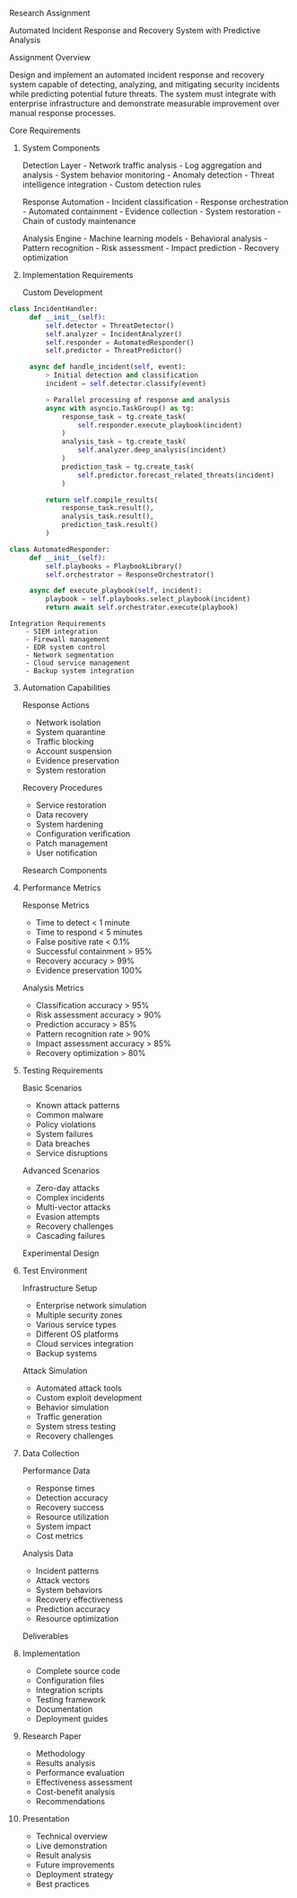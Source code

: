 Research Assignment

Automated Incident Response and Recovery System with Predictive Analysis

Assignment Overview

Design and implement an automated incident response and recovery system
capable of detecting, analyzing, and mitigating security incidents while
predicting potential future threats. The system must integrate with
enterprise infrastructure and demonstrate measurable improvement over
manual response processes.

Core Requirements

1. System Components

    Detection Layer
        - Network traffic analysis
        - Log aggregation and analysis
        - System behavior monitoring
        - Anomaly detection
        - Threat intelligence integration
        - Custom detection rules

    Response Automation
        - Incident classification
        - Response orchestration
        - Automated containment
        - Evidence collection
        - System restoration
        - Chain of custody maintenance

    Analysis Engine
        - Machine learning models
        - Behavioral analysis
        - Pattern recognition
        - Risk assessment
        - Impact prediction
        - Recovery optimization

2. Implementation Requirements

    Custom Development

```python
class IncidentHandler:
     def __init__(self):
         self.detector = ThreatDetector()
         self.analyzer = IncidentAnalyzer()
         self.responder = AutomatedResponder()
         self.predictor = ThreatPredictor()

     async def handle_incident(self, event):
         > Initial detection and classification
         incident = self.detector.classify(event)

         > Parallel processing of response and analysis
         async with asyncio.TaskGroup() as tg:
             response_task = tg.create_task(
                 self.responder.execute_playbook(incident)
             )
             analysis_task = tg.create_task(
                 self.analyzer.deep_analysis(incident)
             )
             prediction_task = tg.create_task(
                 self.predictor.forecast_related_threats(incident)
             )

         return self.compile_results(
             response_task.result(),
             analysis_task.result(),
             prediction_task.result()
         )

class AutomatedResponder:
     def __init__(self):
         self.playbooks = PlaybookLibrary()
         self.orchestrator = ResponseOrchestrator()

     async def execute_playbook(self, incident):
         playbook = self.playbooks.select_playbook(incident)
         return await self.orchestrator.execute(playbook)
```

    Integration Requirements
        - SIEM integration
        - Firewall management
        - EDR system control
        - Network segmentation
        - Cloud service management
        - Backup system integration

3. Automation Capabilities

    Response Actions
    - Network isolation
    - System quarantine
    - Traffic blocking
    - Account suspension
    - Evidence preservation
    - System restoration

    Recovery Procedures
    - Service restoration
    - Data recovery
    - System hardening
    - Configuration verification
    - Patch management
    - User notification

    Research Components

1. Performance Metrics

    Response Metrics
    - Time to detect < 1 minute
    - Time to respond < 5 minutes
    - False positive rate < 0.1%
    - Successful containment > 95%
    - Recovery accuracy > 99%
    - Evidence preservation 100%

    Analysis Metrics
    - Classification accuracy > 95%
    - Risk assessment accuracy > 90%
    - Prediction accuracy > 85%
    - Pattern recognition rate > 90%
    - Impact assessment accuracy > 85%
    - Recovery optimization > 80%

2. Testing Requirements

    Basic Scenarios
    - Known attack patterns
    - Common malware
    - Policy violations
    - System failures
    - Data breaches
    - Service disruptions

    Advanced Scenarios
    - Zero-day attacks
    - Complex incidents
    - Multi-vector attacks
    - Evasion attempts
    - Recovery challenges
    - Cascading failures

    Experimental Design

1. Test Environment

    Infrastructure Setup
    - Enterprise network simulation
    - Multiple security zones
    - Various service types
    - Different OS platforms
    - Cloud services integration
    - Backup systems

    Attack Simulation
    - Automated attack tools
    - Custom exploit development
    - Behavior simulation
    - Traffic generation
    - System stress testing
    - Recovery challenges

2. Data Collection

    Performance Data
    - Response times
    - Detection accuracy
    - Recovery success
    - Resource utilization
    - System impact
    - Cost metrics

    Analysis Data
    - Incident patterns
    - Attack vectors
    - System behaviors
    - Recovery effectiveness
    - Prediction accuracy
    - Resource optimization

    Deliverables

1. Implementation
    - Complete source code
    - Configuration files
    - Integration scripts
    - Testing framework
    - Documentation
    - Deployment guides

2. Research Paper
    - Methodology
    - Results analysis
    - Performance evaluation
    - Effectiveness assessment
    - Cost-benefit analysis
    - Recommendations

3. Presentation
    - Technical overview
    - Live demonstration
    - Result analysis
    - Future improvements
    - Deployment strategy
    - Best practices
